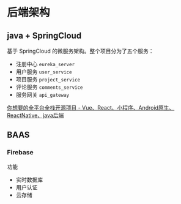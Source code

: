 # 后端架构

## java + SpringCloud

基于 SpringCloud 的微服务架构。整个项目分为了五个服务：

- 注册中心 `eureka_server`
- 用户服务 `user_service`
- 项目服务 `project_service`
- 评论服务 `comments_service`
- 服务网关 `api_gateway`



[你想要的全平台全栈开源项目 - Vue、React、小程序、Android原生、ReactNative、java后端](https://juejin.cn/post/6844903716756127751)



## BAAS

### Firebase

功能

- 实时数据库
- 用户认证
- 云存储